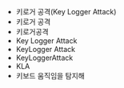 - 키로거 공격(Key Logger Attack)
- 키로거 공격
- 키로거공격
- Key Logger Attack
- KeyLogger Attack
- KeyLoggerAttack
- KLA
- 키보드 움직임을 탐지해